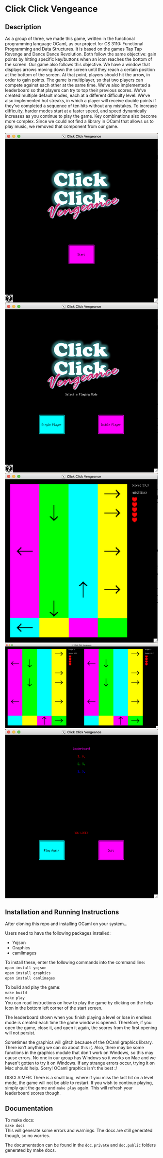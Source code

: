 # Click Click Vengeance

## Description
As a group of three, we made this game, written in the functional programming language OCaml, as our project for CS 3110: Functional Programming and Data Structures. It is based on the games Tap Tap Revenge and Dance Dance Revolution. Both follow the same objective: gain points by hitting specific key/buttons when an icon reaches the bottom of the screen. Our game also follows this objective. We have a window that displays arrows moving down the screen until they reach a certain position at the bottom of the screen. At that point, players should hit the arrow, in order to gain points. The game is multiplayer, so that two players can compete against each other at the same time. We’ve also implemented a leaderboard so that players can try to top their previous scores. We’ve created multiple default modes, each at a different difficulty level. We’ve also implemented hot streaks, in which a player will receive double points if they’ve completed a sequence of ten hits without any mistakes. To increase difficulty, harder modes start at a faster speed, and speed dynamically increases as you continue to play the game. Key combinations also become more complex. Since we could not find a library in OCaml that allows us to play music, we removed that component from our game. 

![Start Page](/screenshots/start_page.png)
![Select Player Page](/screenshots/select_player.png)
![Single Player](/screenshots/single_player.png)
![Double Player](/screenshots/double_player.png)
![End Page](/screenshots/end_page.png)

## Installation and Running Instructions
After cloning this repo and installing OCaml on your system...

Users need to have the following packages installed:
* Yojson
* Graphics
* camlimages

To install these, enter the following commands into the command line:<br>
```opam install yojson``` <br>
```opam install graphics``` <br>
```opam install camlimages```

To build and play the game:<br>
```make build``` <br>
```make play``` <br>
You can read instructions on how to play the game by clicking on the help icon in the bottom left corner of the start screen.

The leaderboard shown when you finish playing a level or lose in endless mode is created each time the game window is opened. Therefore, if you open the game, close it, and open it again, the scores from the first opening will not persist. 

Sometimes the graphics will glitch because of the OCaml graphics library. There isn't anything we can do about this :(.
Also, there may be some functions in the graphics module that don't work on Windows, so this may cause errors. No one in our group has Windows so it works on Mac and we haven't gotten to try it on Windows. If any strange errors occur, trying it on Mac should help. Sorry! OCaml graphics isn't the best :/

DISCLAIMER: There is a small bug, where if you miss the last hit on a level mode, the game will not be able to restart. If you wish to continue playing, simply quit the game and ```make play``` again. This will refresh your leaderboard scores though.

## Documentation
To make docs:<br>
```make docs```<br>
This will generate some errors and warnings. The docs are still generated though, so no worries.

The documentation can be found in the ```doc.private``` and ```doc.public``` folders generated by make docs.

